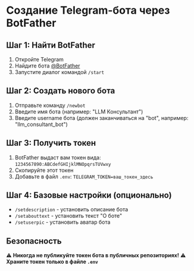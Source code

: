 # Создание Telegram-бота через BotFather

## Шаг 1: Найти BotFather
1. Откройте Telegram
2. Найдите бота [@BotFather](https://t.me/botfather)
3. Запустите диалог командой `/start`

## Шаг 2: Создать нового бота
1. Отправьте команду `/newbot`
2. Введите имя бота (например: "LLM Консультант")
3. Введите username бота (должен заканчиваться на "bot", например: "llm_consultant_bot")

## Шаг 3: Получить токен
1. BotFather выдаст вам токен вида: `1234567890:ABCdefGHIjklMNOpqrsTUVwxy`
2. Скопируйте этот токен
3. Добавьте в файл `.env`: `TELEGRAM_TOKEN=ваш_токен_здесь`

## Шаг 4: Базовые настройки (опционально)
- `/setdescription` - установить описание бота
- `/setabouttext` - установить текст "О боте"
- `/setuserpic` - установить аватар бота

## Безопасность
⚠️ **Никогда не публикуйте токен бота в публичных репозиториях!**
⚠️ **Храните токен только в файле `.env`**

